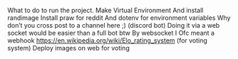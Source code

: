 What to do to run the project.
Make Virtual Environment
And install randimage
Install praw for reddit
And dotenv for environment variables
Why don’t you cross post to a channel here ;) (discord bot)
Doing it via a web socket would be easier than a full bot btw
By websocket I Ofc meant a webhook
https://en.wikipedia.org/wiki/Elo_rating_system (for voting system)
Deploy images on web for voting
